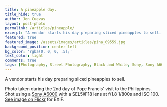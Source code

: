 ```yaml
---
title: A pineapple day.
title_hide: true
author: Jon Cuevas
layout: post-photo
permalink: /articles/pineapple/
excerpt: "A vendor starts his day preparing sliced pineapples to sell. Manila 2015. Sony A6000 with a SEL50F18 lens at f/1.8 1/800s and ISO 100."
featured: true
featured_image: /assets/images/articles/pina_09559.jpg
background_position: center left
bg_color: 'rgba(0, 0, 0, .5);'
text_color: light
comments: true
tags: [Photography, Street Photography, Black and White, Sony, Sony A6000, Manila, PopeinPH, Streets of Manila, Mirrorless]
---
```


A vendor starts his day preparing sliced pineapples to sell.

Photo taken during the 2nd day of Pope Francis' visit to the Philippines. Shot using a [Sony A6000][2] with a SEL50F18 lens at f/1.8 1/800s and ISO 100. [See image on Flickr][1] for EXIF.


[1]: https://www.flickr.com/photos/archondigital/22096545598/
[2]: /topic/sony-a6000/